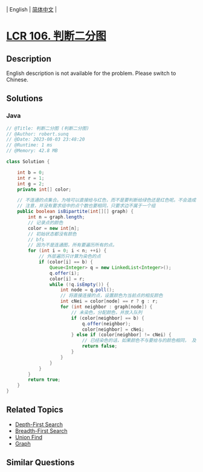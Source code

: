 
| English | [简体中文](README.md) |

# [LCR 106. 判断二分图](https://leetcode.cn//problems/vEAB3K/)

## Description

<p>English description is not available for the problem. Please switch to Chinese.</p>


## Solutions


### Java

```Java
// @Title: 判断二分图 (判断二分图)
// @Author: robert.sunq
// @Date: 2023-08-03 23:48:20
// @Runtime: 1 ms
// @Memory: 42.8 MB

class Solution {

    int b = 0;
    int r = 1;
    int g = 2;
    private int[] color;

    // 不连通的点集合。为啥可以直接给与红色，而不是要判断给绿色还是红色呢。不会造成一个颜色的点过多么?
    // 注意，并没有要求组中的点个数也要相同，只要求边不属于一个组
    public boolean isBipartite(int[][] graph) {
        int n = graph.length;
        // 记录点的颜色
        color = new int[n];
        // 初始状态都没有颜色
        // bfs
        // 因为不是连通图，所有要遍历所有的点。
        for (int i = 0; i < n; ++i) {
            // 外层遍历只计算为染色的点
            if (color[i] == b) {
                Queue<Integer> q = new LinkedList<Integer>();
                q.offer(i);
                color[i] = r;
                while (!q.isEmpty()) {
                    int node = q.poll();
                    // 将直接连接的点，设置颜色为当前点的相反颜色
                    int cNei = color[node] == r ? g : r;
                    for (int neighbor : graph[node]) {
                        // 未染色，分配颜色，并放入队列
                        if (color[neighbor] == b) {
                            q.offer(neighbor);
                            color[neighbor] = cNei;
                        } else if (color[neighbor] != cNei) {
                            // 已经染色的话，如果颜色不与要给与的颜色相同， 及与当前点 node 颜色相同。 则说明不能分成两个组
                            return false;
                        }
                    }
                }
            }
        }
        return true;
    }
}
```



## Related Topics

- [Depth-First Search](https://leetcode.cn//tag/depth-first-search)
- [Breadth-First Search](https://leetcode.cn//tag/breadth-first-search)
- [Union Find](https://leetcode.cn//tag/union-find)
- [Graph](https://leetcode.cn//tag/graph)

## Similar Questions


